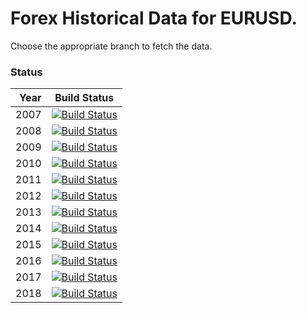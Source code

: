# Forex Historical Data for EURUSD.

Choose the appropriate branch to fetch the data.

### Status

| Year | Build Status |
| ----:|:------------:|
| 2007 | [![Build Status](https://api.travis-ci.org/FX-Data/FX-Data-EURUSD-DS.svg?branch=2007)](https://travis-ci.org/FX-Data/FX-Data-EURUSD-DS/branches) |
| 2008 | [![Build Status](https://api.travis-ci.org/FX-Data/FX-Data-EURUSD-DS.svg?branch=2008)](https://travis-ci.org/FX-Data/FX-Data-EURUSD-DS/branches) |
| 2009 | [![Build Status](https://api.travis-ci.org/FX-Data/FX-Data-EURUSD-DS.svg?branch=2009)](https://travis-ci.org/FX-Data/FX-Data-EURUSD-DS/branches) |
| 2010 | [![Build Status](https://api.travis-ci.org/FX-Data/FX-Data-EURUSD-DS.svg?branch=2010)](https://travis-ci.org/FX-Data/FX-Data-EURUSD-DS/branches) |
| 2011 | [![Build Status](https://api.travis-ci.org/FX-Data/FX-Data-EURUSD-DS.svg?branch=2011)](https://travis-ci.org/FX-Data/FX-Data-EURUSD-DS/branches) |
| 2012 | [![Build Status](https://api.travis-ci.org/FX-Data/FX-Data-EURUSD-DS.svg?branch=2012)](https://travis-ci.org/FX-Data/FX-Data-EURUSD-DS/branches) |
| 2013 | [![Build Status](https://api.travis-ci.org/FX-Data/FX-Data-EURUSD-DS.svg?branch=2013)](https://travis-ci.org/FX-Data/FX-Data-EURUSD-DS/branches) |
| 2014 | [![Build Status](https://api.travis-ci.org/FX-Data/FX-Data-EURUSD-DS.svg?branch=2014)](https://travis-ci.org/FX-Data/FX-Data-EURUSD-DS/branches) |
| 2015 | [![Build Status](https://api.travis-ci.org/FX-Data/FX-Data-EURUSD-DS.svg?branch=2015)](https://travis-ci.org/FX-Data/FX-Data-EURUSD-DS/branches) |
| 2016 | [![Build Status](https://api.travis-ci.org/FX-Data/FX-Data-EURUSD-DS.svg?branch=2016)](https://travis-ci.org/FX-Data/FX-Data-EURUSD-DS/branches) |
| 2017 | [![Build Status](https://api.travis-ci.org/FX-Data/FX-Data-EURUSD-DS.svg?branch=2017)](https://travis-ci.org/FX-Data/FX-Data-EURUSD-DS/branches) |
| 2018 | [![Build Status](https://api.travis-ci.org/FX-Data/FX-Data-EURUSD-DS.svg?branch=2018)](https://travis-ci.org/FX-Data/FX-Data-EURUSD-DS/branches) |
